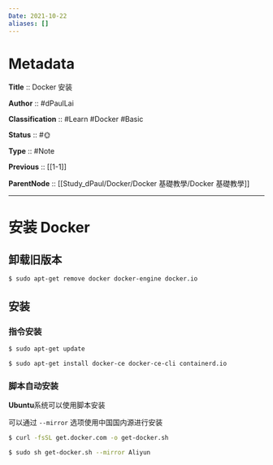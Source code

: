```yaml
---
Date: 2021-10-22
aliases: []
---
```


# Metadata

**Title** :: Docker 安装

**Author** :: #dPaulLai

**Classification** :: #Learn #Docker #Basic

**Status** :: #🌞 

**Type** :: #Note

**Previous** :: [[1-1]]

**ParentNode** :: [[Study_dPaul/Docker/Docker 基礎教學/Docker 基礎教學]]

---
# 安装 Docker

## 卸载旧版本

```bash
$ sudo apt-get remove docker docker-engine docker.io
```

## 安装

### 指令安装

```bash
$ sudo apt-get update

$ sudo apt-get install docker-ce docker-ce-cli containerd.io
```

### 脚本自动安装

**Ubuntu**系统可以使用脚本安装

可以通过 `--mirror` 选项使用中国国内源进行安装

```bash
$ curl -fsSL get.docker.com -o get-docker.sh

$ sudo sh get-docker.sh --mirror Aliyun
```
